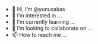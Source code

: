 - 👋 Hi, I’m @yunusakas
- 👀 I’m interested in ...
- 🌱 I’m currently learning ...
- 💞️ I’m looking to collaborate on ...
- 📫 How to reach me ...

<!---
yunusakas/yunusakas is a ✨ special ✨ repository because its `README.md` (this file) appears on your GitHub profile.
You can click the Preview link to take a look at your changes.
--->
